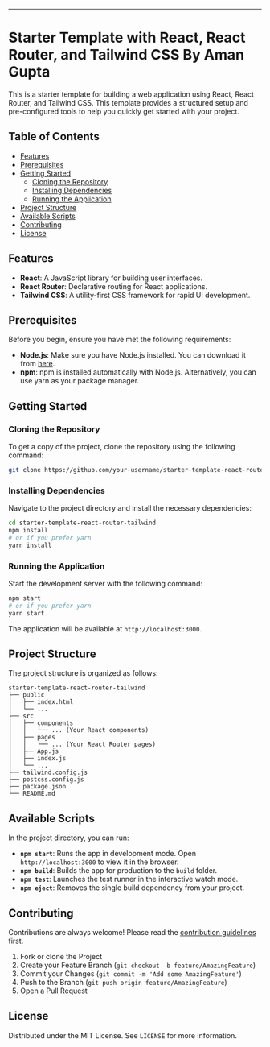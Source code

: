 

---

# Starter Template with React, React Router, and Tailwind CSS By Aman Gupta

This is a starter template for building a web application using React, React Router, and Tailwind CSS. This template provides a structured setup and pre-configured tools to help you quickly get started with your project.

## Table of Contents
- [Features](#features)
- [Prerequisites](#prerequisites)
- [Getting Started](#getting-started)
  - [Cloning the Repository](#cloning-the-repository)
  - [Installing Dependencies](#installing-dependencies)
  - [Running the Application](#running-the-application)
- [Project Structure](#project-structure)
- [Available Scripts](#available-scripts)
- [Contributing](#contributing)
- [License](#license)

## Features
- **React**: A JavaScript library for building user interfaces.
- **React Router**: Declarative routing for React applications.
- **Tailwind CSS**: A utility-first CSS framework for rapid UI development.

## Prerequisites
Before you begin, ensure you have met the following requirements:
- **Node.js**: Make sure you have Node.js installed. You can download it from [here](https://nodejs.org/).
- **npm**: npm is installed automatically with Node.js. Alternatively, you can use yarn as your package manager.

## Getting Started

### Cloning the Repository
To get a copy of the project, clone the repository using the following command:
```bash
git clone https://github.com/your-username/starter-template-react-router-tailwind.git
```

### Installing Dependencies
Navigate to the project directory and install the necessary dependencies:
```bash
cd starter-template-react-router-tailwind
npm install
# or if you prefer yarn
yarn install
```

### Running the Application
Start the development server with the following command:
```bash
npm start
# or if you prefer yarn
yarn start
```
The application will be available at `http://localhost:3000`.

## Project Structure
The project structure is organized as follows:
```
starter-template-react-router-tailwind
├── public
│   ├── index.html
│   └── ...
├── src
│   ├── components
│   │   └── ... (Your React components)
│   ├── pages
│   │   └── ... (Your React Router pages)
│   ├── App.js
│   ├── index.js
│   └── ...
├── tailwind.config.js
├── postcss.config.js
├── package.json
└── README.md
```

## Available Scripts
In the project directory, you can run:

- **`npm start`**: Runs the app in development mode. Open `http://localhost:3000` to view it in the browser.
- **`npm build`**: Builds the app for production to the `build` folder.
- **`npm test`**: Launches the test runner in the interactive watch mode.
- **`npm eject`**: Removes the single build dependency from your project.

## Contributing
Contributions are always welcome! Please read the [contribution guidelines](CONTRIBUTING.md) first.

1. Fork or clone the Project
2. Create your Feature Branch (`git checkout -b feature/AmazingFeature`)
3. Commit your Changes (`git commit -m 'Add some AmazingFeature'`)
4. Push to the Branch (`git push origin feature/AmazingFeature`)
5. Open a Pull Request

## License
Distributed under the MIT License. See `LICENSE` for more information.

